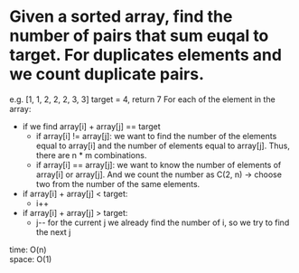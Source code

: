 # Given a sorted array, find the number of pairs that sum euqal to target. For duplicates elements and we count duplicate pairs.
e.g. [1, 1, 2, 2, 2, 3, 3] target = 4, return 7
For each of the element in the array:<br>
- if we find array[i] + array[j] == target
	- if array[i] != array[j]: we want to find the number of the elements equal to array[i] and the number of elements equal to array[j]. Thus, there are n * m combinations. 
	- if array[i] == array[j]: we want to know the number of elements of array[i] or array[j]. And we count the number as C(2, n) -> choose two from the number of the same elements.
- if array[i] + array[j] < target:
	- i++
- if array[i] + array[j] > target:
	- j-- for the current j we already find the number of i, so we try to find the next j

time: O(n)<br>
space: O(1)
